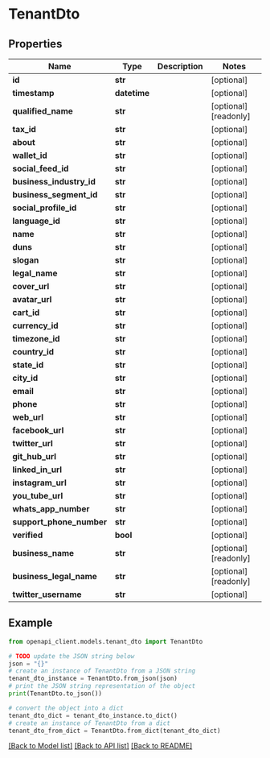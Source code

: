 # TenantDto


## Properties

Name | Type | Description | Notes
------------ | ------------- | ------------- | -------------
**id** | **str** |  | [optional] 
**timestamp** | **datetime** |  | [optional] 
**qualified_name** | **str** |  | [optional] [readonly] 
**tax_id** | **str** |  | [optional] 
**about** | **str** |  | [optional] 
**wallet_id** | **str** |  | [optional] 
**social_feed_id** | **str** |  | [optional] 
**business_industry_id** | **str** |  | [optional] 
**business_segment_id** | **str** |  | [optional] 
**social_profile_id** | **str** |  | [optional] 
**language_id** | **str** |  | [optional] 
**name** | **str** |  | [optional] 
**duns** | **str** |  | [optional] 
**slogan** | **str** |  | [optional] 
**legal_name** | **str** |  | [optional] 
**cover_url** | **str** |  | [optional] 
**avatar_url** | **str** |  | [optional] 
**cart_id** | **str** |  | [optional] 
**currency_id** | **str** |  | [optional] 
**timezone_id** | **str** |  | [optional] 
**country_id** | **str** |  | [optional] 
**state_id** | **str** |  | [optional] 
**city_id** | **str** |  | [optional] 
**email** | **str** |  | [optional] 
**phone** | **str** |  | [optional] 
**web_url** | **str** |  | [optional] 
**facebook_url** | **str** |  | [optional] 
**twitter_url** | **str** |  | [optional] 
**git_hub_url** | **str** |  | [optional] 
**linked_in_url** | **str** |  | [optional] 
**instagram_url** | **str** |  | [optional] 
**you_tube_url** | **str** |  | [optional] 
**whats_app_number** | **str** |  | [optional] 
**support_phone_number** | **str** |  | [optional] 
**verified** | **bool** |  | [optional] 
**business_name** | **str** |  | [optional] [readonly] 
**business_legal_name** | **str** |  | [optional] [readonly] 
**twitter_username** | **str** |  | [optional] 

## Example

```python
from openapi_client.models.tenant_dto import TenantDto

# TODO update the JSON string below
json = "{}"
# create an instance of TenantDto from a JSON string
tenant_dto_instance = TenantDto.from_json(json)
# print the JSON string representation of the object
print(TenantDto.to_json())

# convert the object into a dict
tenant_dto_dict = tenant_dto_instance.to_dict()
# create an instance of TenantDto from a dict
tenant_dto_from_dict = TenantDto.from_dict(tenant_dto_dict)
```
[[Back to Model list]](../README.md#documentation-for-models) [[Back to API list]](../README.md#documentation-for-api-endpoints) [[Back to README]](../README.md)


